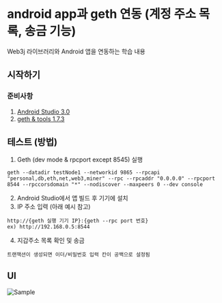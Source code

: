# android app과 geth 연동 (계정 주소 목록, 송금 기능)

Web3j 라이브러리와 Android 앱을 연동하는 학습 내용

## 시작하기

### 준비사항

1. [Android Studio 3.0](https://developer.android.com/studio)
2. [geth & tools 1.7.3](https://geth.ethereum.org/downloads/)

## 테스트 (방법)

1. Geth (dev mode & rpcport except 8545) 실행
```
geth --datadir testNode1 --networkid 9865 --rpcapi "personal,db,eth,net,web3,miner" --rpc --rpcaddr "0.0.0.0" --rpcport 8544 --rpccorsdomain "*" --nodiscover --maxpeers 0 --dev console
```
2. Android Studio에서 앱 빌드 후 기기에 설치
3. IP 주소 입력 (아래 예시 참고)
```
http://{geth 실행 기기 IP}:{geth --rpc port 번호}
ex) http://192.168.0.5:8544
```
4. 지갑주소 목록 확인 및 송금
```
트랜잭션이 생성되면 이더/비밀번호 입력 칸이 공백으로 설정됨
```

## UI
![Sample ](https://github.com/pby2017/study-android-web3j-app/blob/master/image/sample.gif)
